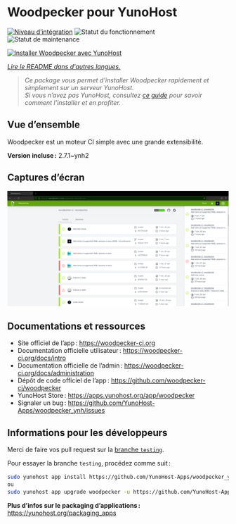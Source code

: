 <!--
Nota bene : ce README est automatiquement généré par <https://github.com/YunoHost/apps/tree/master/tools/readme_generator>
Il NE doit PAS être modifié à la main.
-->

# Woodpecker pour YunoHost

[![Niveau d’intégration](https://dash.yunohost.org/integration/woodpecker.svg)](https://ci-apps.yunohost.org/ci/apps/woodpecker/) ![Statut du fonctionnement](https://ci-apps.yunohost.org/ci/badges/woodpecker.status.svg) ![Statut de maintenance](https://ci-apps.yunohost.org/ci/badges/woodpecker.maintain.svg)

[![Installer Woodpecker avec YunoHost](https://install-app.yunohost.org/install-with-yunohost.svg)](https://install-app.yunohost.org/?app=woodpecker)

*[Lire le README dans d'autres langues.](./ALL_README.md)*

> *Ce package vous permet d’installer Woodpecker rapidement et simplement sur un serveur YunoHost.*  
> *Si vous n’avez pas YunoHost, consultez [ce guide](https://yunohost.org/install) pour savoir comment l’installer et en profiter.*

## Vue d’ensemble

Woodpecker est un moteur CI simple avec une grande extensibilité.


**Version incluse :** 2.7.1~ynh2

## Captures d’écran

![Capture d’écran de Woodpecker](./doc/screenshots/woodpecker.png)

## Documentations et ressources

- Site officiel de l’app : <https://woodpecker-ci.org>
- Documentation officielle utilisateur : <https://woodpecker-ci.org/docs/intro>
- Documentation officielle de l’admin : <https://woodpecker-ci.org/docs/administration>
- Dépôt de code officiel de l’app : <https://github.com/woodpecker-ci/woodpecker>
- YunoHost Store : <https://apps.yunohost.org/app/woodpecker>
- Signaler un bug : <https://github.com/YunoHost-Apps/woodpecker_ynh/issues>

## Informations pour les développeurs

Merci de faire vos pull request sur la [branche `testing`](https://github.com/YunoHost-Apps/woodpecker_ynh/tree/testing).

Pour essayer la branche `testing`, procédez comme suit :

```bash
sudo yunohost app install https://github.com/YunoHost-Apps/woodpecker_ynh/tree/testing --debug
ou
sudo yunohost app upgrade woodpecker -u https://github.com/YunoHost-Apps/woodpecker_ynh/tree/testing --debug
```

**Plus d’infos sur le packaging d’applications :** <https://yunohost.org/packaging_apps>
